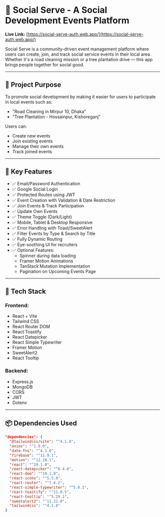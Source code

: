 # 🌱 Social Serve - A Social Development Events Platform

**Live Link:** [https://social-serve-auth.web.app/](https://social-serve-auth.web.app/)

Social Serve is a community-driven event management platform where users can create, join, and track social service events in their local area. Whether it's a road cleaning mission or a tree plantation drive — this app brings people together for social good.

---

## 🚀 Project Purpose

To promote social development by making it easier for users to participate in local events such as:

- "Road Cleaning in Mirpur 10, Dhaka”
- "Tree Plantation - Hossainpur, Kishoreganj"

Users can:
- Create new events
- Join existing events
- Manage their own events
- Track joined events

---

## 🔑 Key Features

- ✅ Email/Password Authentication
- ✅ Google Social Login
- ✅ Protected Routes using JWT
- ✅ Event Creation with Validation & Date Restriction
- ✅ Join Events & Track Participation
- ✅ Update Own Events
- ✅ Theme Toggle (Dark/Light)
- ✅ Mobile, Tablet & Desktop Responsive
- ✅ Error Handling with Toast/SweetAlert
- ✅ Filter Events by Type & Search by Title
- ✅ Fully Dynamic Routing
- ✅ Eye-soothing UI for recruiters
- ✅ Optional Features:
  - Spinner during data loading
  - Framer Motion Animations
  - TanStack Mutation Implementation
  - Pagination on Upcoming Events Page

---

## 🧪 Tech Stack

### Frontend:
- React + Vite
- Tailwind CSS
- React Router DOM
- React Toastify
- React Datepicker
- React Simple Typewriter
- Framer Motion
- SweetAlert2
- React Tooltip

### Backend:
- Express.js
- MongoDB
- CORS
- JWT
- Dotenv

---

## 📦 Dependencies Used

```json
"dependencies": {
  "@tailwindcss/vite": "^4.1.8",
  "axios": "^1.9.0",
  "date-fns": "^4.1.0",
  "firebase": "^11.9.1",
  "motion": "^12.18.1",
  "react": "^19.1.0",
  "react-datepicker": "^8.4.0",
  "react-dom": "^19.1.0",
  "react-icons": "^5.5.0",
  "react-router": "^7.6.2",
  "react-simple-typewriter": "^5.0.1",
  "react-toastify": "^11.0.5",
  "react-tooltip": "^5.29.1",
  "sweetalert2": "^11.22.0",
  "tailwindcss": "^4.1.8"
}
